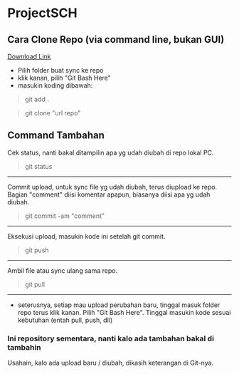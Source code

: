 # **ProjectSCH** #

## **Cara Clone Repo (via command line, bukan GUI)** ##
[Download Link](https://git-scm.com/download/win)
- Pilih folder buat sync ke repo
- klik kanan, pilih "Git Bash Here"
- masukin koding dibawah:
>git add .

>git clone "url repo"

## **Command Tambahan** ##
Cek status, nanti bakal ditampilin apa yg udah diubah di repo lokal PC.
>git status
--------------------------------------------------------------------------
Commit upload, untuk sync file yg udah diubah, terus diupload ke repo.
Bagian "comment" diisi komentar apapun, biasanya diisi apa yg udah diubah.
>git commit -am "comment"
---------------------------------------------------------------------------
Eksekusi upload, masukin kode ini setelah git commit.
>git push
---------------------------------------------------------------------------
Ambil file atau sync ulang sama repo.
>git pull
---------------------------------------------------------------------------
* seterusnya, setiap mau upload perubahan baru, tinggal masuk folder repo terus klik kanan. Pilih "Git Bash Here". Tinggal masukin kode sesuai kebutuhan (entah pull, push, dll)

### Ini repository sementara, nanti kalo ada tambahan bakal di tambahin ###
Usahain, kalo ada upload baru / diubah, dikasih keterangan di Git-nya.
